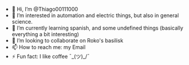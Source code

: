 - 👋 Hi, I’m @Thiago00111000
- 👀 I’m interested in automation and electric things, but also in general science.
- 🌱 I’m currently learning spanish, and some undefined things (basically everything a bit interesting)
- 💞️ I’m looking to collaborate on Roko's basilisk
- 📫 How to reach me: my Email
- ⚡ Fun fact: I like coffee ¯\_(ツ)_/¯

<!---
Thiago00111000/Thiago00111000 is a ✨ special ✨ repository because its `README.md` (this file) appears on your GitHub profile.
You can click the Preview link to take a look at your changes.
--->
